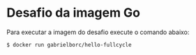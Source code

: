 # Desafio da imagem Go 

Para executar a imagem do desafio execute o comando abaixo: 

```sh
$ docker run gabrielborc/hello-fullcycle
```